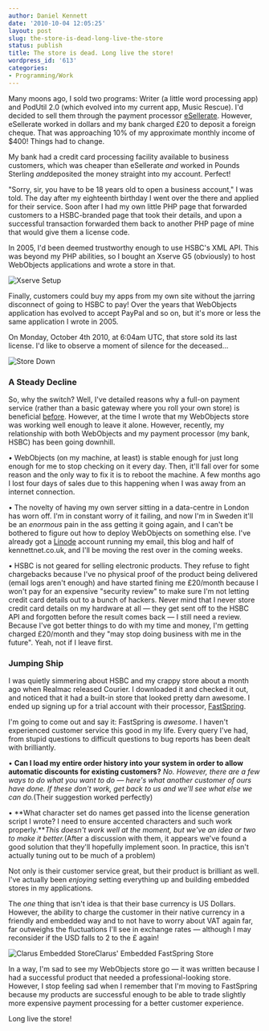 ```yaml
---
author: Daniel Kennett
date: '2010-10-04 12:05:25'
layout: post
slug: the-store-is-dead-long-live-the-store
status: publish
title: The store is dead. Long live the store!
wordpress_id: '613'
categories:
- Programming/Work
---
```


Many moons ago, I sold two programs: Writer (a little word processing
app) and PodUtil 2.0 (which evolved into my current app, Music Rescue).
I'd decided to sell them through the payment processor
[eSellerate](http://www.esellerate.net/). However, eSellerate worked in
dollars and my bank charged £20 to deposit a foreign cheque. That was
approaching 10% of my approximate monthly income of $400! Things had to
change.

My bank had a credit card processing facility available to business
customers, which was cheaper than eSellerate *and* worked in Pounds
Sterling *and*deposited the money straight into my account. Perfect!

"Sorry, sir, you have to be 18 years old to open a business account," I
was told. The day after my eighteenth birthday I went over the there and
applied for their service. Soon after I had my own little PHP page that
forwarded customers to a HSBC-branded page that took their details, and
upon a successful transaction forwarded them back to another PHP page of
mine that would give them a license code.

In 2005, I'd been deemed trustworthy enough to use HSBC's XML API. This
was beyond my PHP abilities, so I bought an Xserve G5 (obviously) to
host WebObjects applications and wrote a store in that.

![Xserve Setup](http://danielkennett.org/wp-content/uploads/2010/10/P1010056.jpg)

Finally, customers could buy my apps from my own site without the
jarring disconnect of going to HSBC to pay! Over the years that
WebObjects application has evolved to accept PayPal and so on, but it's
more or less the same application I wrote in 2005.

On Monday, October 4th 2010, at 6:04am UTC, that store sold its last
license. I'd like to observe a moment of silence for the deceased…

![Store Down](http://danielkennett.org/wp-content/uploads/2010/10/store_down.png)

### A Steady Decline

So, why the switch? Well, I've detailed reasons why a full-on payment
service (rather than a basic gateway where you roll your own store) is
beneficial
[before](http://www.kennettnet.co.uk/blog/comments/the_great_debate/).
However, at the time I wrote that my WebObjects store was working well
enough to leave it alone. However, recently, my relationship with both
WebObjects and my payment processor (my bank, HSBC) has been going
downhill.

• WebObjects (on my machine, at least) is stable enough for just long
enough for me to stop checking on it every day. Then, it'll fall over
for some reason and the only way to fix it is to reboot the machine. A
few months ago I lost four days of sales due to this happening when I
was away from an internet connection.

• The novelty of having my own server sitting in a data-centre in London
has worn off. I'm in constant worry of it failing, and now I'm in Sweden
it'll be an *enormous* pain in the ass getting it going again, and I
can't be bothered to figure out how to deploy WebObjects on something
else. I've already got a [Linode](http://www.linode.com/) account
running my email, this blog and half of kennettnet.co.uk, and I'll be
moving the rest over in the coming weeks.

• HSBC is not geared for selling electronic products. They refuse to
fight chargebacks because I've no physical proof of the product being
delivered (email logs aren't enough) and have started fining me
£20/month because I won't pay for an expensive "security review" to make
sure I'm not letting credit card details out to a bunch of hackers.
Never mind that I never store credit card details on my hardware at all
— they get sent off to the HSBC API and forgotten before the result
comes back — I still need a review. Because I've got better things to do
with my time and money, I'm getting charged £20/month and they "may stop
doing business with me in the future". Yeah, not if I leave first.

### Jumping Ship

I was quietly simmering about HSBC and my crappy store about a month ago
when Realmac released Courier. I downloaded it and checked it out, and
noticed that it had a built-in store that looked pretty darn awesome. I
ended up signing up for a trial account with their processor,
[FastSpring](http://www.fastspring.com/).

I'm going to come out and say it: FastSpring is *awesome*. I haven't
experienced customer service this good in my life. Every query I've had,
from stupid questions to difficult questions to bug reports has been
dealt with brilliantly.

• **Can I load my entire order history into your system in order to
allow automatic discounts for existing customers?** *No. However, there
are a few ways to do what you want to do — here's what another customer
of ours have done. If these don't work, get back to us and we'll see
what else we can do.*(Their suggestion worked perfectly)

• **What character set do names get passed into the license generation
script I wrote? I need to ensure accented characters and such work
properly.***This doesn't work well at the moment, but we've an idea or
two to make it better.*(After a discussion with them, it appears we've
found a good solution that they'll hopefully implement soon. In
practice, this isn't actually tuning out to be much of a problem)

Not only is their customer service great, but their product is brilliant
as well. I've actually been *enjoying* setting everything up and
building embedded stores in my applications.

The *one* thing that isn't idea is that their base currency is US
Dollars. However, the ability to charge the customer in their native
currency in a friendly and embedded way and to not have to worry about
VAT again far, far outweighs the fluctuations I'll see in exchange rates
— although I may reconsider if the USD falls to 2 to the £ again!

![Clarus Embedded Store](http://danielkennett.org/wp-content/uploads/2010/10/ClarusStore.png)Clarus'
Embedded FastSpring Store

In a way, I'm sad to see my WebObjects store go — it was written because
I had a successful product that needed a professional-looking store.
However, I stop feeling sad when I remember that I'm moving to
FastSpring because my products are successful enough to be able to trade
slightly more expensive payment processing for a better customer
experience.

Long live the store!
